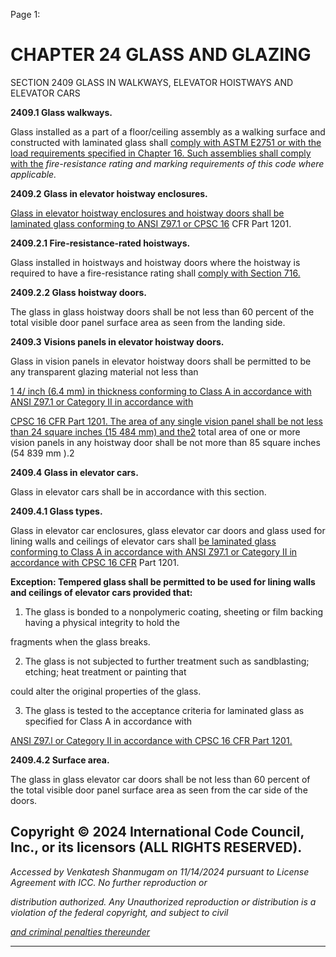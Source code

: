 Page 1:

# CHAPTER 24 GLASS AND GLAZING

 SECTION 2409
 GLASS IN WALKWAYS,
 ELEVATOR HOISTWAYS AND ELEVATOR CARS


**2409.1 Glass walkways.**


Glass installed as a part of a floor/ceiling assembly as a walking surface and constructed with laminated glass shall
[comply with ASTM E2751 or with the load requirements specified in Chapter 16. Such assemblies shall comply with the](http://codes.iccsafe.org/#VACC2021P1_Ch35_PromASTM_RefStdE2751_E2751M_2017A)
_fire-resistance rating and marking requirements of this code where applicable._


**2409.2 Glass in elevator hoistway enclosures.**


[Glass in elevator hoistway enclosures and hoistway doors shall be laminated glass conforming to ANSI Z97.1 or CPSC 16](http://codes.iccsafe.org/#VACC2021P1_Ch35_PromANSI_RefStdZ_97_1_14)
CFR Part 1201.

**2409.2.1 Fire-resistance-rated hoistways.**

Glass installed in hoistways and hoistway doors where the hoistway is required to have a fire-resistance rating shall
[comply with Section 716.](http://codes.iccsafe.org/#VACC2021P1_Ch07_Sec716)

**2409.2.2 Glass hoistway doors.**

The glass in glass hoistway doors shall be not less than 60 percent of the total visible door panel surface area as seen
from the landing side.

**2409.3 Visions panels in elevator hoistway doors.**

Glass in vision panels in elevator hoistway doors shall be permitted to be any transparent glazing material not less than

[1 4/ inch (6.4 mm) in thickness conforming to Class A in accordance with ANSI Z97.1 or Category II in accordance with](http://codes.iccsafe.org/#VACC2021P1_Ch35_PromANSI_RefStdZ_97_1_14)

[CPSC 16 CFR Part 1201. The area of any single vision panel shall be not less than 24 square inches (15 484 mm) and the2](http://codes.iccsafe.org/#VACC2021P1_Ch35_PromCPSC_RefStd16_CFR_PART_1201_2002)
total area of one or more vision panels in any hoistway door shall be not more than 85 square inches (54 839 mm ).2


**2409.4 Glass in elevator cars.**

Glass in elevator cars shall be in accordance with this section.

**2409.4.1 Glass types.**


Glass in elevator car enclosures, glass elevator car doors and glass used for lining walls and ceilings of elevator cars shall
[be laminated glass conforming to Class A in accordance with ANSI Z97.1 or Category II in accordance with CPSC 16 CFR](http://codes.iccsafe.org/#VACC2021P1_Ch35_PromANSI_RefStdZ_97_1_14)
Part 1201.


**Exception: Tempered glass shall be permitted to be used for lining walls and ceilings of elevator cars provided that:**


1. The glass is bonded to a nonpolymeric coating, sheeting or film backing having a physical integrity to hold the


fragments when the glass breaks.


2. The glass is not subjected to further treatment such as sandblasting; etching; heat treatment or painting that


could alter the original properties of the glass.


3. The glass is tested to the acceptance criteria for laminated glass as specified for Class A in accordance with

[ANSI Z97.l or Category II in accordance with CPSC 16 CFR Part 1201.](http://codes.iccsafe.org/#VACC2021P1_Ch35_PromANSI_RefStdZ_97_1_14)

**2409.4.2 Surface area.**

The glass in glass elevator car doors shall be not less than 60 percent of the total visible door panel surface area as seen
from the car side of the doors.


## Copyright © 2024 International Code Council, Inc., or its licensors (ALL RIGHTS RESERVED).

_Accessed by Venkatesh Shanmugam on 11/14/2024 pursuant to License Agreement with ICC. No further reproduction or_

_distribution authorized. Any Unauthorized reproduction or distribution is a violation of the federal copyright, and subject to civil_

_[and criminal penalties thereunder](http://codes.iccsafe.org/content/VACC2021P1/chapter-24-glass-and-glazing#VACC2021P1_Ch24_Sec2409)_


-----



